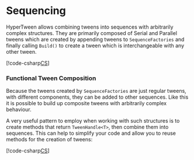 # Sequencing

HyperTween allows combining tweens into sequences with arbitrarily complex structures. They are primarily composed of Serial and Parallel tweens which are created by appending tweens to `SequenceFactories` and finally calling `Build()` to create a tween which is interchangeable with any other tween.  

[!code-csharp[CS](../../Samples~/Examples.Core/MonoBehaviours/SequenceTweenExample.cs)]

### Functional Tween Composition

Because the tweens created by `SequenceFactories` are just regular tweens, with different components, they can be added to other sequences. Like this it is possible to build up composite tweens with arbitrarily complex behaviour.

A very useful pattern to employ when working with such structures is to create methods that return `TweenHandle<T>`, then combine them into sequences. This can help to simplify your code and allow you to reuse methods for the creation of tweens:

[!code-csharp[CS](../../Samples~/Examples.Core/MonoBehaviours/CompositionTweenExample.cs)]
